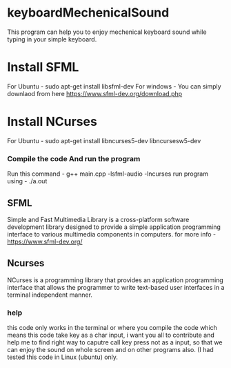 # keyboardMechenicalSound
This program can help you to enjoy mechenical keyboard sound while typing in your simple keyboard.

# Install SFML
  For Ubuntu - sudo apt-get install libsfml-dev
  For windows - You can simply downlaod from here https://www.sfml-dev.org/download.php
# Install NCurses
  For Ubuntu - sudo apt-get install libncurses5-dev libncursesw5-dev

### Compile the code And run the program
Run this command -  g++ main.cpp -lsfml-audio -lncurses
run program using -  ./a.out

## SFML
Simple and Fast Multimedia Library is a cross-platform software development library designed to provide a simple application programming interface to various multimedia components in computers.
for more info - https://www.sfml-dev.org/
## Ncurses
NCurses is a programming library that provides an application programming interface that allows the programmer to write text-based user interfaces in a terminal independent manner.

### help
this code only works in the terminal or where you compile the code
which means this code take key as a char input,
i want you all to contribute and help me to find right way to caputre call key press not as a input, so that we can enjoy the sound on whole screen and on other programs also.
(I had tested this code in Linux (ubuntu) only.
